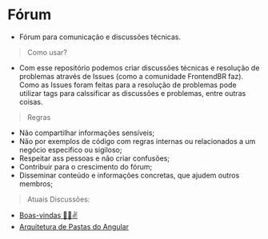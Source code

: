 # Fórum


- Fórum para comunicação e discussões técnicas.

> Como usar?

- Com esse repositório podemos criar discussões técnicas e resolução de problemas através de Issues (como a comunidade FrontendBR faz). Como as Issues foram feitas para a resolução de problemas pode utilizar tags para calssificar as discussões e problemas, entre outras coisas.

> Regras

- Não compartilhar informações sensíveis;
- Não por exemplos de código com regras internas ou relacionados a um negócio especifico ou sigiloso;
- Respeitar ass pessoas e não criar confusões;
- Contribuir para o crescimento do fórum;
- Disseminar conteúdo e informações concretas, que ajudem outros membros;

> Atuais Discussões:

- [Boas-vindas 🖖🤘✌](https://github.com/Viceri/forum/issues/1)
- [Arquitetura de Pastas do Angular](https://github.com/Viceri/forum/issues/2)
